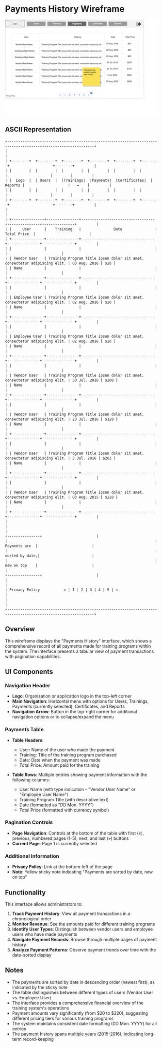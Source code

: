 # Payments History Wireframe

![Payments History](./a-payments-history.png)

## ASCII Representation

```
+--------------------------------------------------------------------------------------------------------------+
|                                                                                                              |
| +--------+  +--------+  +--------+  +--------+  +--------+  +--------+                    +--------+         |
| |        |  |        |  |        |  |        |  |        |  |        |                    |        |         |
| |  Logo  |  | Users  |  |Trainings|  |Payments|  |Certificates|  | Reports |                    |   →    |         |
| |        |  |        |  |        |  |        |  |        |  |        |                    |        |         |
| +--------+  +--------+  +--------+  +--------+  +--------+  +--------+                    +--------+         |
|                                                                                                              |
| +---------------+---------------+----------------------------------+---------------+---------------+         |
| |     User      |    Training   |               Date               |  Total Price  |                         |
| +---------------+---------------+----------------------------------+---------------+---------------+         |
| |               |               |                                  |               |                         |
| | Vendor User   | Training Program Title ipsum dolor sit amet, consectetur adipiscing elit. | 03 Aug. 2016 | $20 |
| | Name          |               |                                  |               |                         |
| +---------------+---------------+----------------------------------+---------------+---------------+         |
| |               |               |                                  |               |                         |
| | Employee User | Training Program Title ipsum dolor sit amet, consectetur adipiscing elit. | 02 Aug. 2016 | $20 |
| | Name          |               |                                  |               |                         |
| +---------------+---------------+----------------------------------+---------------+---------------+         |
| |               |               |                                  |               |                         |
| | Employee User | Training Program Title ipsum dolor sit amet, consectetur adipiscing elit. | 02 Aug. 2016 | $20 |
| | Name          |               |                                  |               |                         |
| +---------------+---------------+----------------------------------+---------------+---------------+         |
| |               |               |                                  |               |                         |
| | Vendor User   | Training Program Title ipsum dolor sit amet, consectetur adipiscing elit. | 30 Jul. 2016 | $200 |
| | Name          |               |                                  |               |                         |
| +---------------+---------------+----------------------------------+---------------+---------------+         |
| |               |               |                                  |               |                         |
| | Vendor User   | Training Program Title ipsum dolor sit amet, consectetur adipiscing elit. | 23 Jul. 2016 | $120 |
| | Name          |               |                                  |               |                         |
| +---------------+---------------+----------------------------------+---------------+---------------+         |
| |               |               |                                  |               |                         |
| | Vendor User   | Training Program Title ipsum dolor sit amet, consectetur adipiscing elit. | 3 Jul. 2016 | $203 |
| | Name          |               |                                  |               |                         |
| +---------------+---------------+----------------------------------+---------------+---------------+         |
| |               |               |                                  |               |                         |
| | Vendor User   | Training Program Title ipsum dolor sit amet, consectetur adipiscing elit. | 03 Aug. 2015 | $220 |
| | Name          |               |                                  |               |                         |
| +---------------+---------------+----------------------------------+---------------+---------------+         |
|                                                                                                              |
|                                                                    +---------------+                         |
|                                                                    | Payments are  |                         |
|                                                                    | sorted by date,|                        |
|                                                                    | new on top    |                         |
|                                                                    +---------------+                         |
|                                                                                                              |
| Privacy Policy           « | 1 | 2 | 3 | 4 | 5 | »                                                           |
|                                                                                                              |
+--------------------------------------------------------------------------------------------------------------+
```

## Overview

This wireframe displays the "Payments History" interface, which shows a comprehensive record of all payments made for training programs within the system. The interface presents a tabular view of payment transactions with pagination capabilities.

## UI Components

### Navigation Header
- **Logo**: Organization or application logo in the top-left corner
- **Main Navigation**: Horizontal menu with options for Users, Trainings, Payments (currently selected), Certificates, and Reports
- **Navigation Arrow**: Button in the top-right corner for additional navigation options or to collapse/expand the menu

### Payments Table
- **Table Headers**:
  - User: Name of the user who made the payment
  - Training: Title of the training program purchased
  - Date: Date when the payment was made
  - Total Price: Amount paid for the training

- **Table Rows**: Multiple entries showing payment information with the following columns:
  - User Name (with type indication - "Vendor User Name" or "Employee User Name")
  - Training Program Title (with descriptive text)
  - Date (formatted as "DD Mon. YYYY")
  - Total Price (formatted with currency symbol)

### Pagination Controls
- **Page Navigation**: Controls at the bottom of the table with first («), previous, numbered pages (1-5), next, and last (») buttons
- **Current Page**: Page 1 is currently selected

### Additional Information
- **Privacy Policy**: Link at the bottom-left of the page
- **Note**: Yellow sticky note indicating "Payments are sorted by date, new on top"

## Functionality

This interface allows administrators to:

1. **Track Payment History**: View all payment transactions in a chronological order
2. **Monitor Revenue**: See the amounts paid for different training programs
3. **Identify User Types**: Distinguish between vendor users and employee users who have made payments
4. **Navigate Payment Records**: Browse through multiple pages of payment history
5. **Analyze Payment Patterns**: Observe payment trends over time with the date-sorted display

## Notes

- The payments are sorted by date in descending order (newest first), as indicated by the sticky note
- The table distinguishes between different types of users (Vendor User vs. Employee User)
- The interface provides a comprehensive financial overview of the training system's operations
- Payment amounts vary significantly (from $20 to $220), suggesting different pricing tiers for various training programs
- The system maintains consistent date formatting (DD Mon. YYYY) for all entries
- The payment history spans multiple years (2015-2016), indicating long-term record-keeping
